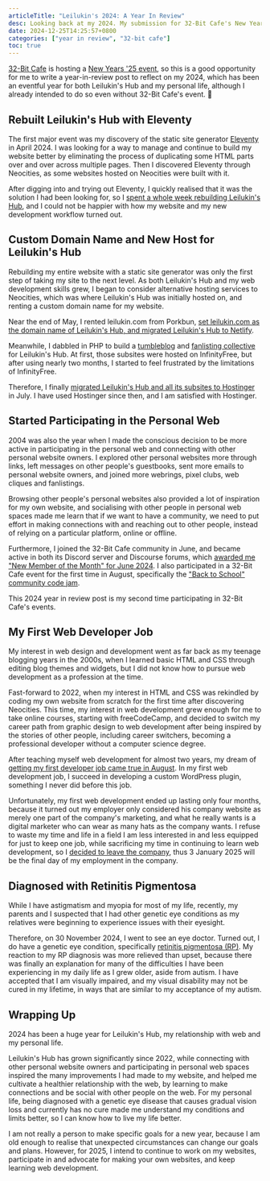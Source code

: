 ```yaml
---
articleTitle: "Leilukin's 2024: A Year In Review"
desc: Looking back at my 2024. My submission for 32-Bit Cafe's New Years '25 event.
date: 2024-12-25T14:25:57+0800
categories: ["year in review", "32-bit cafe"]
toc: true
---
```


[32-Bit Cafe](https://32bit.cafe/) is hosting a [New Years '25 event](https://32bit.cafe/newyear25/), so this is a good opportunity for me to write a year-in-review post to reflect on my 2024, which has been an eventful year for both Leilukin's Hub and my personal life, although I already intended to do so even without 32-Bit Cafe's event. 🙂

## Rebuilt Leilukin's Hub with Eleventy

The first major event was my discovery of the static site generator [Eleventy](https://www.11ty.dev/) in April 2024.  I was looking for a way to manage and continue to build my website better by eliminating the process of duplicating some HTML parts over and over across multiple pages. Then I discovered Eleventy through Neocities, as some websites hosted on Neocities were built with it.

After digging into and trying out Eleventy, I quickly realised that it was the solution I had been looking for, so I [spent a whole week rebuilding Leilukin's Hub](2024-04-21-april-2024-leilukins-hub-overhaul-with-eleventy.md), and I could not be happier with how my website and my new development workflow turned out.

## Custom Domain Name and New Host for Leilukin's Hub

Rebuilding my entire website with a static site generator was only the first step of taking my site to the next level. As both Leilukin's Hub and my web development skills grew, I began to consider alternative hosting services to Neocities, which was where Leilukin's Hub was initially hosted on, and renting a custom domain name for my website.

Near the end of May, I rented leilukin.com from Porkbun, [set leilukin.com as the domain name of Leilukin's Hub, and migrated Leilukin's Hub to Netlify](2024-05-31-domain-name-hosting-change-leilukins-hub.md).

Meanwhile, I dabbled in PHP to build a [tumbleblog](2024-06-21-leilukins-hub-tumbleblog-launched.md) and [fanlisting collective](2024-07-02-fanlisting-collective-launch.md) for Leilukin's Hub. At first, those subsites were hosted on InfinityFree, but after using nearly two months, I started to feel frustrated by the limitations of InfinityFree.

Therefore, I finally [migrated Leilukin's Hub and all its subsites to Hostinger](2024-07-27-hostinger-migration-leilukins-hub.md) in July. I have used Hostinger since then, and I am satisfied with Hostinger.

## Started Participating in the Personal Web

2004 was also the year when I made the conscious decision to be more active in participating in the personal web and connecting with other personal website owners. I explored other personal websites more through links, left messages on other people's guestbooks, sent more emails to personal website owners, and joined more webrings, pixel clubs, web cliques and fanlistings.

Browsing other people's personal websites also provided a lot of inspiration for my own website, and socialising with other people in personal web spaces made me learn that if we want to have a community, we need to put effort in making connections with and reaching out to other people, instead of relying on a particular platform, online or offline.

Furthermore, I joined the 32-Bit Cafe community in June, and became active in both its Discord server and Discourse forums, which [awarded me "New Member of the Month" for June 2024](https://tumbleblog.leilukin.com/2024/07/02/earned-32-bit-cafe-new-member-of-the-month-award-for-june-2024/). I also participated in a 32-Bit Cafe event for the first time in August, specifically the ["Back to School" community code jam](/articles/accessible-footnotes/).

This 2024 year in review post is my second time participating in 32-Bit Cafe's events.

## My First Web Developer Job

My interest in web design and development went as far back as my teenage blogging years in the 2000s, when I learned basic HTML and CSS through editing blog themes and widgets, but I did not know how to pursue web development as a profession at the time.

Fast-forward to 2022, when my interest in HTML and CSS was rekindled by coding my own website from scratch for the first time after discovering Neocities. This time, my interest in web development grew enough for me to take online courses, starting with freeCodeCamp, and decided to switch my career path from graphic design to web development after being inspired by the stories of other people, including career switchers, becoming a professional developer without a computer science degree.

After teaching myself web development for almost two years, my dream of [getting my first developer job came true in August](2024-08-18-from-hobbyist-to-professional-web-developer.md). In my first web development job, I succeed in developing a custom WordPress plugin, something I never did before this job.

Unfortunately, my first web development ended up lasting only four months, because it turned out my employer only considered his company website as merely one part of the company's marketing, and what he really wants is a digital marketer who can wear as many hats as the company wants. I refuse to waste my time and life in a field I am less interested in and less equipped for just to keep one job, while sacrificing my time in continuing to learn web development, so I [decided to leave the company](2024-12-16-leaving-my-first-developer-job.md), thus 3 January 2025 will be the final day of my employment in the company.

## Diagnosed with Retinitis Pigmentosa

While I have astigmatism and myopia for most of my life, recently, my parents and I suspected that I had other genetic eye conditions as my relatives were beginning to experience issues with their eyesight.

Therefore, on 30 November 2024, I went to see an eye doctor. Turned out, I do have a genetic eye condition, specifically [retinitis pigmentosa (RP)](/articles/living-with-retinitis-pigmentosa). My reaction to my RP diagnosis was more relieved than upset, because there was finally an explanation for many of the difficulties I have been experiencing in my daily life as I grew older, aside from autism. I have accepted that I am visually impaired, and my visual disability may not be cured in my lifetime, in ways that are similar to my acceptance of my autism.

## Wrapping Up

2024 has been a huge year for Leilukin's Hub, my relationship with web and my personal life.

Leilukin's Hub has grown significantly since 2022, while connecting with other personal website owners and participating in personal web spaces inspired the many improvements I had made to my website, and helped me cultivate a healthier relationship with the web, by learning to make connections and be social with other people on the web. For my personal life, being diagnosed with a genetic eye disease that causes gradual vision loss and currently has no cure made me understand my conditions and limits better, so I can know how to live my life better.

I am not really a person to make specific goals for a new year, because I am old enough to realise that unexpected circumstances can change our goals and plans. However, for 2025, I intend to continue to work on my websites, participate in and advocate for making your own websites, and keep learning web development.